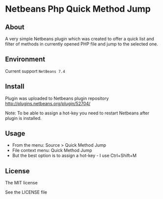 Netbeans Php Quick Method Jump
============================
## About
A very simple Netbeans plugin which was created to offer a quick list and filter
of methods in currently opened PHP file and jump to the selected one.

## Environment
Current support `NetBeans 7.4`

## Install
Plugin was uploaded to Netbeans plugin repository http://plugins.netbeans.org/plugin/52704/

Note: To be able to assign a hot-key you need to restart Netbeans after plugin is installed.

## Usage
- From the menu: Source > Quick Method Jump
- File context menu: Quick Method Jump
- But the best option is to assign a hot-key - I use Ctrl+Shift+M


## License
The MIT license

See the LICENSE file
